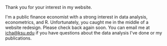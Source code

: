 Thank you for your interest in my website.

I'm a public finance economist with a strong interest in data analysis, econometrics, and R. Unfortunately, you caught me in the middle of a website redesign. Please check back again soon. You can email me at <icha@ksu.edu> if you have questions about the data analysis I've done or my publications. 
